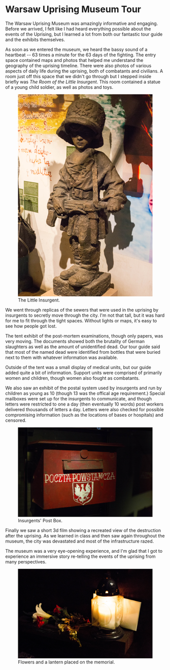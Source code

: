 Warsaw Uprising Museum Tour
=========

The Warsaw Uprising Museum was amazingly informative and engaging. 
Before we arrived, I felt like I had heard everything possible about the events of the Uprising, but I learned a lot from both our fantastic tour guide and the exhibits themselves.

As soon as we entered the museum, we heard the bassy sound of a heartbeat -- 63 times a minute for the 63 days of the fighting.
The entry space contained maps and photos that helped me understand the geography of the uprising timeline.
There were also photos of various aspects of daily life during the uprising, both of combatants and civilians.
A room just off this space that we didn't go through but I stepped inside briefly was _The Room of the Little Insurgent_.
This room contained a statue of a young child soldier, as well as photos and toys.

<figure class="figure">
  <img src="../img/posts/warsaw-uprising-museum-little-insurgent.jpg" class="figure-img img-fluid img-responsive img-rounded" alt="Room of the Little Insurgent statue">
  <figcaption class="figure-caption text-right">The Little Insurgent.</figcaption>
</figure>

We went through replicas of the sewers that were used in the uprising by insurgents to secretly move through the city. 
I'm not that tall, but it was hard for me to fit through the tight spaces.
Without lights or maps, it's easy to see how people got lost.

The tent exhibit of the post-mortem examinations, though only papers, was very moving.
The documents showed both the brutality of German slaughters as well as the amount of unidentified dead.
Our tour guide said that most of the named dead were identified from bottles that were buried next to them with whatever information was available.

Outside of the tent was a small display of medical units, but our guide added quite a bit of information.
Support units were comprised of primarily women and children, though women also fought as combatants.

We also saw an exhibit of the postal system used by insurgents and run by children as young as 10 (though 13 was the offical age requirement.)
Special mailboxes were set up for the insurgents to communicate, and though letters were restricted to one a day (then eventually 10 words) post workers delivered thousands of letters a day.
Letters were also checked for possible compromising information (such as the locations of bases or hospitals) and censored.

<figure class="figure">
  <img src="../img/posts/warsaw-uprising-museum-post-box.jpg" class="figure-img img-fluid img-responsive img-rounded" alt="Insurgents' Post Box">
  <figcaption class="figure-caption text-right">Insurgents' Post Box.</figcaption>
</figure>

Finally we saw a short 3d film showing a recreated view of the destruction after the uprising.
As we learned in class and then saw again throughout the museum, the city was devastated and most of the infrastructure razed.

The museum was a very eye-opening experience, and I'm glad that I got to experience an immersive story re-telling the events of the uprising from many perspectives.

<figure class="figure">
  <img src="../img/posts/warsaw-uprising-museum-flowers.jpg" class="figure-img img-fluid img-responsive img-rounded" alt="Flowers and Lantern">
  <figcaption class="figure-caption text-right">Flowers and a lantern placed on the memorial.</figcaption>
</figure>

